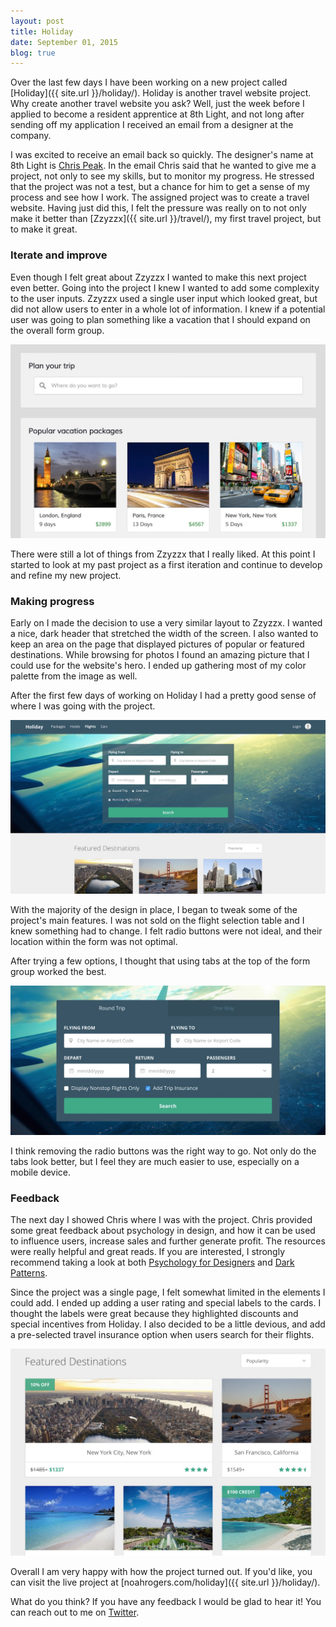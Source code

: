 ```yaml
---
layout: post
title: Holiday
date: September 01, 2015
blog: true
---
```


Over the last few days I have been working on a new project called [Holiday]({{ site.url }}/holiday/). Holiday is another travel website project. Why create another travel website you ask? Well, just the week before I applied to become a resident apprentice at 8th Light, and not long after sending off my application I received an email from a designer at the company.

I was excited to receive an email back so quickly. The designer's name at 8th Light is [Chris Peak](http://www.chrispeak.me). In the email Chris said that he wanted to give me a project, not only to see my skills, but to monitor my progress. He stressed that the project was not a test, but a chance for him to get a sense of my process and see how I work. The assigned project was to create a travel website. Having just did this, I felt the pressure was really on to not only make it better than [Zzyzzx]({{ site.url }}/travel/), my first travel project, but to make it great.

### Iterate and improve
Even though I felt great about Zzyzzx I wanted to make this next project even better. Going into the project I knew I wanted to add some complexity to the user inputs. Zzyzzx used a single user input
which looked great, but did not allow users to enter in a whole lot of information. I knew if a potential user was going to plan something like a vacation that I should expand on the overall form group.

<div class="example">
  <img src="/assets/images/blog/holiday/zzyzzx1.jpg">
</div>

There were still a lot of things from Zzyzzx that I really liked. At this point I started to look at my past project as a first iteration and continue to develop and refine my new project.


### Making progress
Early on I made the decision to use a very similar layout to Zzyzzx. I wanted a nice, dark header that stretched the width of the screen. I also wanted to keep an area on the page that displayed pictures of popular or featured destinations. While browsing for photos I found an amazing picture that I could use for the website's hero. I ended up gathering most of my color palette from the image as well.

After the first few days of working on Holiday I had a pretty good sense of where I was going with the project.

<div class="example">
  <img src="/assets/images/blog/holiday/holiday1.jpg">
</div>

With the majority of the design in place, I began to tweak some of the project's main features. I was not sold on the flight selection table and I knew something had to change. I felt radio buttons were not ideal, and their location within the form was not optimal.

After trying a few options, I thought that using tabs at the top of the form group worked the best.

<div class="example">
  <img src="/assets/images/blog/holiday/holiday2.jpg">
</div>

I think removing the radio buttons was the right way to go. Not only do the tabs look better, but I feel they are much easier to use, especially on a mobile device.

### Feedback
The next day I showed Chris where I was with the project. Chris provided some great feedback about psychology in design, and how it can be used to influence users, increase sales and further generate profit. The resources were really helpful and great reads. If you are interested, I strongly recommend taking a look at both [Psychology for Designers](http://psychologyfordesigners.com/) and [Dark Patterns](http://darkpatterns.org/).

Since the project was a single page, I felt somewhat limited in the elements I could add. I ended up adding a user rating and special labels to the cards. I thought the labels were great because they highlighted discounts and special incentives from Holiday. I also decided to be a little devious, and add a pre-selected travel insurance option when users search for their flights.

<div class="example">
  <img src="/assets/images/blog/holiday/holiday3.jpg">
</div>

Overall I am very happy with how the project turned out. If you'd like, you can visit the live project at [noahrogers.com/holiday]({{ site.url }}/holiday/).

What do you think? If you have any feedback I would be glad to hear it! You can reach out to me on  [Twitter](http://www.twitter.com/noaharogers).
